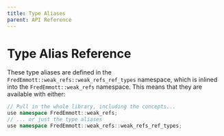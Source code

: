```yaml
---
title: Type Aliases
parent: API Reference
---
```


# Type Alias Reference

These type aliases are defined in the `FredEmmott::weak_refs::weak_refs_ref_types` namespace, which is inlined into the `FredEmmott::weak_refs` namespace. This means that they are available with either:

```c++
// Pull in the whole library, including the concepts...
use namespace FredEmmott::weak_refs;
// ... or just the type aliases
use namespace FredEmmott::weak_refs::weak_refs_ref_types;
```